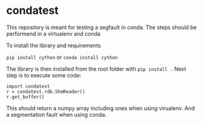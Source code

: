 # condatest

This repository is meant for testing a segfault in conda.
The steps should be performend in a virtualenv  and conda

To install the library and requirements 

`pip install cython` or `conda install cython`

The library is then installed from the root folder with  `pip install .`
Next  step is to execute some code:

```
import condatest 
r = condatest.rdb.ShmReader()
r.get_buffer()
```

This should return a numpy array including ones when using  virualenv.
And a segmentation fault when using conda. 


